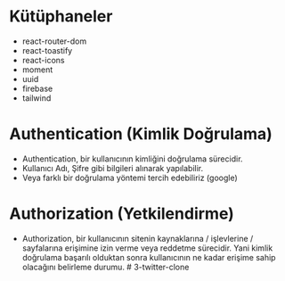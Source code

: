 # Kütüphaneler

- react-router-dom
- react-toastify
- react-icons
- moment
- uuid
- firebase
- tailwind

# Authentication (Kimlik Doğrulama)
- Authentication, bir kullanıcının kimliğini doğrulama sürecidir.
- Kullanıcı Adı, Şifre gibi bilgileri alınarak yapılabilir.
- Veya farklı bir doğrulama yöntemi tercih edebiliriz (google)

# Authorization (Yetkilendirme)
- Authorization, bir kullanıcının sitenin kaynaklarına / işlevlerine / sayfalarına erişimine 
izin verme veya reddetme sürecidir. Yani kimlik doğrulama başarılı olduktan sonra kullanıcının ne kadar erişime sahip olacağını belirleme durumu. # 3-twitter-clone
